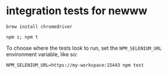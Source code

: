 integration tests for newww
===========================


`brew install chromedriver`

`npm i; npm t`

To choose where the tests look to run, set the `NPM_SELENIUM_URL` environment variable, like so:

```shell
NPM_SELENIUM_URL=https://my-workspace:15443 npm test
```
